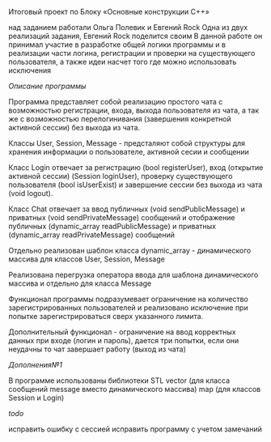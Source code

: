 Итоговый проект по Блоку «Основные конструкции C++»

над заданием работали  Ольга Полевик и Евгений Rock
Одна из двух реализаций задания, Евгений Rock поделится своим 
В данной работе он принимал участие в разработке общей логики программы и в реализации части логина, регистрации и проверки на существующего пользователя, а также идеи насчет того где можно использовать исключения

*Описание программы*

Программа представляет собой реализацию простого чата с возможностью регистрации, входа, выхода пользователя из чата, а так же с возможностью перелогинивания (завершения конкретной активной сессии) без выхода из чата. 

Классы User, Session, Message - предсталяют собой структуры для хранения информации о пользователе, активной сесии и сообщении

Класс Login отвечает за регистрацию (bool registerUser), вход (открытие активной сессии) (Session loginUser),  проверку существующего пользователя (bool isUserExist) и завершение сессии без выхода из чата (void logout).  

Класс Chat отвечает за ввод публичных (void sendPublicMessage) и приватных (void sendPrivateMessage) сообщений и отображение публичных (dynamic_array<Message> readPublicMessage) и приватных (dynamic_array<Message> readPrivateMessage) сообщений

Отдельно реализован шаблон класса dynamic_array - динамического массива для классов User, Session, Message

Реализована перегрузка оператора ввода для шаблона динамического массива и отдельно для класса Message

Функционал программы подразумевает ограничение на количество зарегистрированных пользователей и реализовано исключение при попытке зарегистрироваться сверх указанного лимита.

Дополнительный функционал - ограничение на ввод корректных данных при входе (логин и пароль), дается три попытки, если они неудачны то чат завершает работу (выход из чата)

*Дополнения№1*

В программе использованы библиотеки STL 
vector (для класса сообщений message вместо динамического массива)
map (для классов Session и Login)

*todo*

исправить ошибку с сессией 
исправить программу с учетом замечаний
